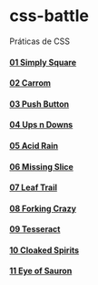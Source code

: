 # css-battle
 Práticas de CSS

#### <a href="https://josimarmg.github.io/css-battle/01-pilot-battle/01-simply-square.html">01 Simply Square</a>
#### <a href="https://josimarmg.github.io/css-battle/01-pilot-battle/02-carrom.html">02 Carrom</a>
#### <a href="https://josimarmg.github.io/css-battle/01-pilot-battle/03-push-button.html">03 Push Button</a>
#### <a href="https://josimarmg.github.io/css-battle/01-pilot-battle/04-ups-n-downs.html">04 Ups n Downs</a>
#### <a href="https://josimarmg.github.io/css-battle/01-pilot-battle/05-acid-rain.html">05 Acid Rain</a>
#### [06 Missing Slice](https://josimarmg.github.io/css-battle/01-pilot-battle/06-missing-slice.html)
#### [07 Leaf Trail](https://josimarmg.github.io/css-battle/01-pilot-battle/07-leafy-trail.html)
#### [08 Forking Crazy](https://josimarmg.github.io/css-battle/01-pilot-battle/08-forking-crazy.html)
#### [09 Tesseract](https://josimarmg.github.io/css-battle/01-pilot-battle/09-tesseract.html)
#### [10 Cloaked Spirits](https://josimarmg.github.io/css-battle/01-pilot-battle/10-cloaked-spirits.html)
#### [11 Eye of Sauron](https://josimarmg.github.io/css-battle/01-pilot-battle/11-eye-of-sauron.html)